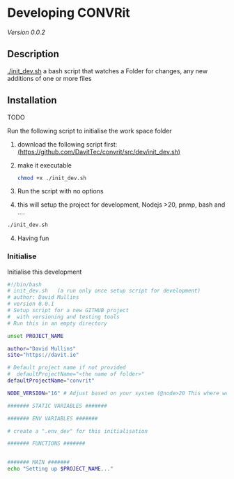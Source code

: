 # Developing CONVRit

*Version 0.0.2*



## Description

[./init_dev.sh](./init_dev.sh) a bash script that watches a Folder for changes, any new additions of one or more files

## Installation

TODO

Run the following script to initialise the work space folder

1. download the following script first:
   [(https://github.com/DavitTec/convrit/src/dev/init_dev.sh)](https://github.com/DavitTec/convrit/blob/master/src/dev/init_dev.sh)

2. make it executable

   ```bash
   chmod +x ./init_dev.sh
   ```

3.  Run the script with no options

   1. this will setup the project for development, Nodejs >20, pnmp, bash and ....

   ```bash
   ./init_dev.sh
   ```

4. Having fun



### Initialise

Initialise this development

```bash
#!/bin/bash
# init_dev.sh   (a run only once setup script for development)
# author: David Mullins
# version 0.0.1
# Setup script for a new GITHUB project
#  with versioning and testing tools
# Run this in an empty directory

unset PROJECT_NAME

author="David Mullins"
site="https://davit.ie"

# Default project name if not provided
#  defaultProjectName="<the name of folder>"
defaultProjectName="convrit"

NODE_VERSION="16" # Adjust based on your system (@node>20 This where we start)

####### STATIC VARIABLES #######

####### ENV VARIABLES #######

# create a ".env_dev" for this initialisation  

####### FUNCTIONS #######


####### MAIN #######
echo "Setting up $PROJECT_NAME..."
```

